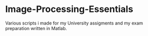 # Image-Processing-Essentials
Various scripts i made for my University assigments and my exam preparation written in Matlab.
